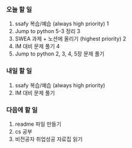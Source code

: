 ### 오늘 할 일
1. ssafy 복습/예습 (always high priority) 1
2. Jump to python 5-3 정리 3
3. SWEA 과제 + 노션에 올리기 (highest priority) 2
4. IM 대비 문제 풀기 4
2. Jump to python 2, 3, 4, 5장 문제 풀기

### 내일 할 일
1. ssafy 복습/예습 (always high priority)
4. IM 대비 문제 풀기

### 다음에 할 일
1. readme 파일 만들기
3. cs 공부
5. 비전공자 취업성공 자료집 읽기